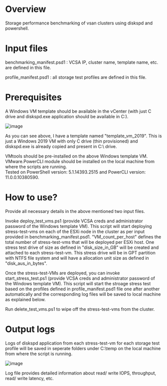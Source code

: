 # Overview
Storage performance benchmarking of vsan clusters using diskspd and powershell.

# Input files
benchmarking_manifest.psd1  : VCSA IP, cluster name, template name, etc. are defined in this file. <br />

profile_manifest.psd1       : all storage test profiles are defined in this file. <br />

# Prerequisites
A Windows VM template should be available in the vCenter (with just C drive and diskspd.exe application should be available in C:\).<br />

![image](https://user-images.githubusercontent.com/30316226/54984601-30fc9a00-4fd5-11e9-886e-deac7f947d39.png)

As you can see above, I have a template named "template_vm_2019". This is just a Windows 2019 VM with only C drive (thin provisioned) and diskspd.exe is already copied and present in C:\ drive. <br /> 

VMtools should be pre-installed on the above Windows template VM. <br />
VMware.PowerCLI module should be installed on the local machine from where the scripts are running. <br />
Tested on PowerShell version: 5.1.14393.2515 and PowerCLI version: 11.0.0.10380590. <br />

# How to use?
Provide all necessary details in the above mentioned two input files. <br />

Invoke deploy_test_vms.ps1 (provide VCSA creds and administrator password of the Windows template VM). This script will start deploying stress-test-vms on each of the ESXi node in the cluster as per input provided in benchmarking_manifest.psd1. "VM_count_per_host" defines the total number of stress-test-vms that will be deployed per ESXi host. One stress test drive of size as defined in "disk_size_in_GB" will be created and attached to each stress-test-vm. This stress drive will be in GPT partition with NTFS file system and will have a allocation unit size as defined in "disk_aus_in_bytes".<br />

Once the stress-test-VMs are deployed, you can invoke start_stress_test.ps1 (provide VCSA creds and administrator password of the Windows template VM). This script will start the stroage stress test based on the profiles defined in profile_manifest.psd1 file one after another automatically and the corresponding log files will be saved to local machine as explained below. <br />

Run delete_test_vms.ps1 to wipe off the stress-test-vms from the cluster.

# Output logs
Logs of diskspd application from each stress-test-vm for each storage test profile will be saved in seperate folders under C:\temp on the local machine from where the script is running. <br />

![image](https://user-images.githubusercontent.com/30316226/54985328-9ef59100-4fd6-11e9-8338-da88aa2f5fe7.png)

Log file provides detailed information about read/ write IOPS, throughput, read/ write latency, etc.

